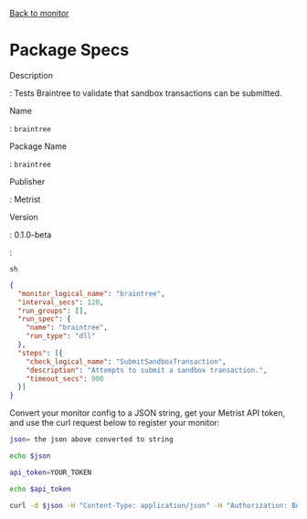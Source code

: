 [Back to monitor](braintree.md)

# Package Specs

Description

: Tests Braintree to validate that sandbox transactions can be submitted.

Name

: `braintree`

Package Name

: `braintree`

Publisher

: Metrist

Version

: 0.1.0-beta

: &nbsp;


<!--@include: /parts/_3.md-->


```sh```

<!--@include: /parts/tips_env-vars.md -->


<!--@include: /parts/_4.md-->


```json
{
  "monitor_logical_name": "braintree",
  "interval_secs": 120,
  "run_groups": [],
  "run_spec": {
    "name": "braintree",
    "run_type": "dll"
  },
  "steps": [{
    "check_logical_name": "SubmitSandboxTransaction",
    "description": "Attempts to submit a sandbox transaction.",
    "timeout_secs": 900
  }]
}
```




Convert your monitor config to a JSON string, get your Metrist API token, and use the curl request below to register your monitor:

```sh
json= the json above converted to string

echo $json

api_token=YOUR_TOKEN

echo $api_token

curl -d $json -H "Content-Type: application/json" -H "Authorization: Bearer $api_token" 'https://app.metrist.io/api/v0/monitor-config'

```

<!--@include: /parts/tips_api.md-->


<!--@include: /parts/_5.md-->


<!--@include: /parts/result.md-->